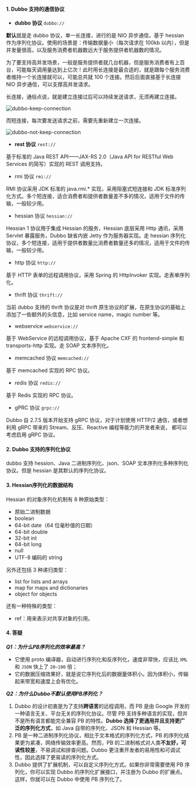 #### 1. Dubbo 支持的通信协议

- **dubbo 协议** `dubbo://`

**默认**就是走 dubbo 协议，单一长连接，进行的是 NIO 异步通信，基于 hessian 作为序列化协议。使用的场景是：传输数据量小（每次请求在 100kb 以内），但是并发量很高，以及服务消费者机器数远大于服务提供者机器数的情况。

为了要支持高并发场景，一般是服务提供者就几台机器，但是服务消费者有上百台，可能每天调用量达到上亿次！此时用长连接是最合适的，就是跟每个服务消费者维持一个长连接就可以，可能总共就 100 个连接。然后后面直接基于长连接 NIO 异步通信，可以支撑高并发请求。

长连接，通俗点说，就是建立连接过后可以持续发送请求，无须再建立连接。

![dubbo-keep-connection](https://pcc.huitogo.club/z0/dubbo-keep-connection.png)

而短连接，每次要发送请求之前，需要先重新建立一次连接。

![dubbo-not-keep-connection](https://pcc.huitogo.club/z0/dubbo-not-keep-connection.png)

- **rest 协议** `rest://`

基于标准的 Java REST API——JAX-RS 2.0（Java API for RESTful Web Services 的简写）实现的 REST 调用支持。

- rmi 协议 `rmi://`

RMI 协议采用 JDK 标准的 java.rmi.* 实现，采用阻塞式短连接和 JDK 标准序列化方式。多个短连接，适合消费者和提供者数量差不多的情况，适用于文件的传输，一般较少用。

- hessian 协议 `hessian://`

Hessian 1 协议用于集成 Hessian 的服务，Hessian 底层采用 Http 通讯，采用 Servlet 暴露服务，Dubbo 缺省内嵌 Jetty 作为服务器实现。走 hessian 序列化协议，多个短连接，适用于提供者数量比消费者数量还多的情况，适用于文件的传输，一般较少用。

- http 协议 `http://`

基于 HTTP 表单的远程调用协议，采用 Spring 的 HttpInvoker 实现。走表单序列化。

- thrift 协议 `thrift://`

当前 dubbo 支持的 thrift 协议是对 thrift 原生协议的扩展，在原生协议的基础上添加了一些额外的头信息，比如 service name，magic number 等。

- webservice `webservice://`

基于 WebService 的远程调用协议，基于 Apache CXF 的 frontend-simple 和 transports-http 实现。走 SOAP 文本序列化。

- memcached 协议 `memcached://`

基于 memcached 实现的 RPC 协议。

- redis 协议 `redis://`

基于 Redis 实现的 RPC 协议。

- gPRC 协议 `grpc://`

Dubbo 自 2.7.5 版本开始支持 gRPC 协议，对于计划使用 HTTP/2 通信，或者想利用 gRPC 带来的 Stream、反压、Reactive 编程等能力的开发者来说， 都可以考虑启用 gRPC 协议。



#### 2. Dubbo 支持的序列化协议

dubbo 支持 hession、Java 二进制序列化、json、SOAP 文本序列化多种序列化协议。但是 hessian 是其默认的序列化协议。



####  3. Hessian序列化的数据结构

Hessian 的对象序列化机制有 8 种原始类型：

- 原始二进制数据
- boolean
- 64-bit date（64 位毫秒值的日期）
- 64-bit double
- 32-bit int
- 64-bit long
- null
- UTF-8 编码的 string

另外还包括 3 种递归类型：

- list for lists and arrays
- map for maps and dictionaries
- object for objects

还有一种特殊的类型：

- ref：用来表示对共享对象的引用。



#### 4. 答疑

***Q1：为什么PB序列化的效率最高？***

- 它使用 proto 编译器，自动进行序列化和反序列化，速度非常快，应该比 `XML` 和 `JSON` 快上了 `20~100` 倍；
- 它的数据压缩效果好，就是说它序列化后的数据量体积小。因为体积小，传输起来带宽和速度上会有优化。



***Q2：为什么Dubbo不默认使用PB序列化？***

1. Dubbo 的设计初衷是为了支持**跨语言**的远程调用，而 PB 是由 Google 开发的一种语言无关、平台无关的序列化协议。尽管 PB 支持多种语言的实现，但并不是所有语言都能完全兼容 PB 的特性。**Dubbo 选择了更通用并且支持更广泛的序列化方式**，如 Java 自带的序列化、JSON 和 Hessian 等。
2. PB 是一种二进制序列化协议，相比于文本格式的序列化方式，PB 的序列化结果更为紧凑，网络传输效率更高。然而，PB 的二进制格式对人类**不友好，可读性较差**，不易调试和排查问题。Dubbo 更注重开发者的易用性和可调试性，因此选择了更易读的序列化方式。
3. Dubbo 提供了扩展机制，可以自定义序列化方式。如果你非常需要使用 PB 序列化，你可以实现 Dubbo 的序列化扩展接口，并注册为 Dubbo 的扩展点。这样，你就可以在 Dubbo 中使用 PB 序列化了。